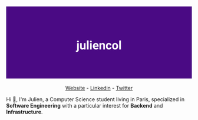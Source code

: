 ![logo](https://github.com/juliencol/juliencol/blob/master/img/juliencol.png)

<p align="center">
  <a href="https://juliencol.dev">Website</a> -
  <a href="https://www.linkedin.com/in/julien-colombain">Linkedin</a> -
  <a href="https://twitter.com/JulienColombain/">Twitter</a> 
</p>

Hi 👋, I'm Julien, a Computer Science student living in Paris, specialized in **Software Engineering** with a particular interest for **Backend** and **Infrastructure**.

